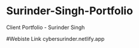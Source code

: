 # Surinder-Singh-Portfolio
Client Portfolio - Surinder Singh


#Webiste Link 
cybersurinder.netlify.app